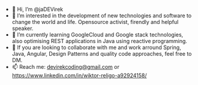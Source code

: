- 👋 Hi, I’m @jaDEVirek
- 👀 I’m interested in the development of new technologies and software to change the world and life.
      Opensource activist, firendly and helpful speaker. 
- 🌱 I’m currently learning GoogleCloud and Google stack technologies, also optimising REST applications in Java using reactive programming.
- 💞️ If you are looking to collaborate with me and work 
      arround Spring, Java, Angular, Design Patterns and quality code approaches, feel free to DM.
- 📫 Reach me: devirekcoding@gmail.com or https://www.linkedin.com/in/wiktor-religo-a92924158/

<!---
jaDEVirek/jaDEVirek is a ✨ special ✨ repository because its `README.md` (this file) appears on your GitHub profile.
You can click the Preview link to take a look at your changes.
--->
